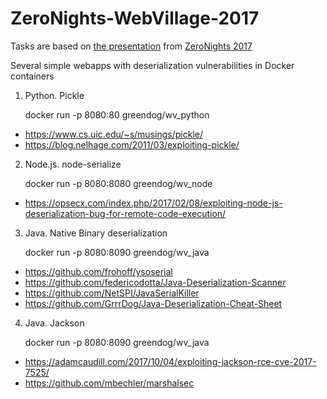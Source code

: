 # ZeroNights-WebVillage-2017

Tasks are based on [the presentation](https://www.slideshare.net/GreenD0g/deserialization-vulnerabilities) from [ZeroNights 2017](https://2017.zeronights.org/)

Several simple webapps with deserialization vulnerabilities in Docker containers

1) Python. Pickle

    docker run -p 8080:80 greendog/wv_python

- https://www.cs.uic.edu/~s/musings/pickle/
- https://blog.nelhage.com/2011/03/exploiting-pickle/

2) Node.js. node-serialize

    docker run -p 8080:8080 greendog/wv_node

- https://opsecx.com/index.php/2017/02/08/exploiting-node-js-deserialization-bug-for-remote-code-execution/

3) Java. Native Binary deserialization

    docker run -p 8080:8090 greendog/wv_java

- https://github.com/frohoff/ysoserial
- https://github.com/federicodotta/Java-Deserialization-Scanner
- https://github.com/NetSPI/JavaSerialKiller
- https://github.com/GrrrDog/Java-Deserialization-Cheat-Sheet

4) Java. Jackson 

     docker run -p 8080:8090 greendog/wv_java

- https://adamcaudill.com/2017/10/04/exploiting-jackson-rce-cve-2017-7525/
- https://github.com/mbechler/marshalsec
